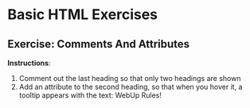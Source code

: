 # Basic HTML Exercises

## Exercise: Comments And Attributes

**Instructions**:

1. Comment out the last heading so that only two headings are shown
1. Add an attribute to the second heading, so that when you hover it, a tooltip appears with the text: WebUp Rules!

